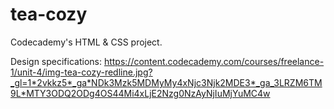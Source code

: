 # tea-cozy
Codecademy's HTML &amp; CSS project.

Design specifications: https://content.codecademy.com/courses/freelance-1/unit-4/img-tea-cozy-redline.jpg?_gl=1*2vkkz5*_ga*NDk3Mzk5MDMyMy4xNjc3Njk2MDE3*_ga_3LRZM6TM9L*MTY3ODQ2ODg4OS44Mi4xLjE2Nzg0NzAyNjIuMjYuMC4w